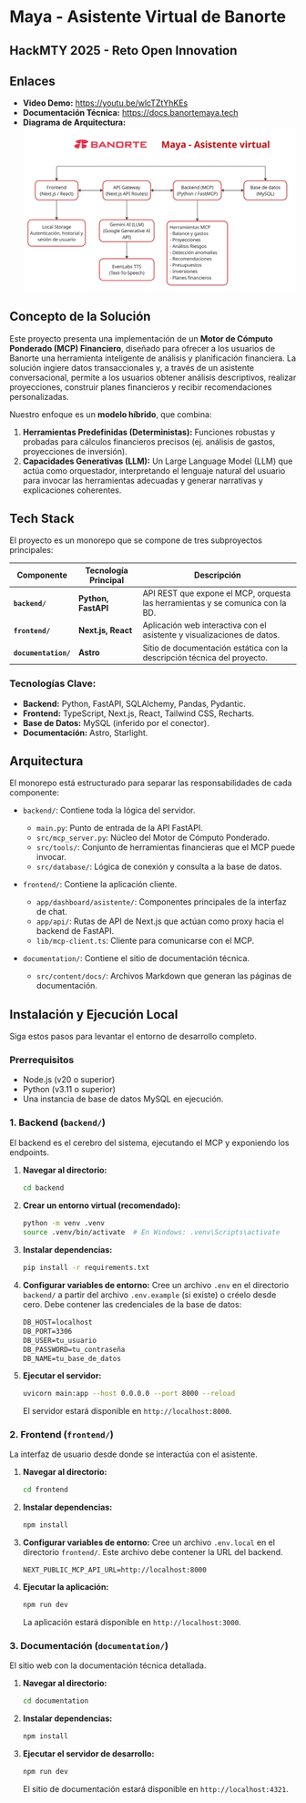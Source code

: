 # Maya - Asistente Virtual de Banorte

## HackMTY 2025 - Reto Open Innovation


## Enlaces

*   **Video Demo:** https://youtu.be/wlcTZtYhKEs
*   **Documentación Técnica:** https://docs.banortemaya.tech
*   **Diagrama de Arquitectura:** ![diagrama](./img/diagrama.jpg)


## Concepto de la Solución

Este proyecto presenta una implementación de un **Motor de Cómputo Ponderado (MCP) Financiero**, diseñado para ofrecer a los usuarios de Banorte una herramienta inteligente de análisis y planificación financiera. La solución ingiere datos transaccionales y, a través de un asistente conversacional, permite a los usuarios obtener análisis descriptivos, realizar proyecciones, construir planes financieros y recibir recomendaciones personalizadas.

Nuestro enfoque es un **modelo híbrido**, que combina:
1.  **Herramientas Predefinidas (Deterministas):** Funciones robustas y probadas para cálculos financieros precisos (ej. análisis de gastos, proyecciones de inversión).
2.  **Capacidades Generativas (LLM):** Un Large Language Model (LLM) que actúa como orquestador, interpretando el lenguaje natural del usuario para invocar las herramientas adecuadas y generar narrativas y explicaciones coherentes.

## Tech Stack

El proyecto es un monorepo que se compone de tres subproyectos principales:

| Componente            | Tecnología Principal | Descripción                                                              |
| --------------------- | -------------------- | ------------------------------------------------------------------------ |
| **`backend/`**        | **Python, FastAPI**  | API REST que expone el MCP, orquesta las herramientas y se comunica con la BD. |
| **`frontend/`**       | **Next.js, React**   | Aplicación web interactiva con el asistente y visualizaciones de datos.  |
| **`documentation/`**  | **Astro**            | Sitio de documentación estática con la descripción técnica del proyecto. |

### Tecnologías Clave:
*   **Backend:** Python, FastAPI, SQLAlchemy, Pandas, Pydantic.
*   **Frontend:** TypeScript, Next.js, React, Tailwind CSS, Recharts.
*   **Base de Datos:** MySQL (inferido por el conector).
*   **Documentación:** Astro, Starlight.

## Arquitectura

El monorepo está estructurado para separar las responsabilidades de cada componente:

*   `backend/`: Contiene toda la lógica del servidor.
    *   `main.py`: Punto de entrada de la API FastAPI.
    *   `src/mcp_server.py`: Núcleo del Motor de Cómputo Ponderado.
    *   `src/tools/`: Conjunto de herramientas financieras que el MCP puede invocar.
    *   `src/database/`: Lógica de conexión y consulta a la base de datos.

*   `frontend/`: Contiene la aplicación cliente.
    *   `app/dashboard/asistente/`: Componentes principales de la interfaz de chat.
    *   `app/api/`: Rutas de API de Next.js que actúan como proxy hacia el backend de FastAPI.
    *   `lib/mcp-client.ts`: Cliente para comunicarse con el MCP.

*   `documentation/`: Contiene el sitio de documentación técnica.
    *   `src/content/docs/`: Archivos Markdown que generan las páginas de documentación.

## Instalación y Ejecución Local

Siga estos pasos para levantar el entorno de desarrollo completo.

### Prerrequisitos

*   Node.js (v20 o superior)
*   Python (v3.11 o superior)
*   Una instancia de base de datos MySQL en ejecución.

### 1. Backend (`backend/`)

El backend es el cerebro del sistema, ejecutando el MCP y exponiendo los endpoints.

1.  **Navegar al directorio:**
    ```bash
    cd backend
    ```

2.  **Crear un entorno virtual (recomendado):**
    ```bash
    python -m venv .venv
    source .venv/bin/activate  # En Windows: .venv\Scripts\activate
    ```

3.  **Instalar dependencias:**
    ```bash
    pip install -r requirements.txt
    ```

4.  **Configurar variables de entorno:**
    Cree un archivo `.env` en el directorio `backend/` a partir del archivo `.env.example` (si existe) o créelo desde cero. Debe contener las credenciales de la base de datos:
    ```env
    DB_HOST=localhost
    DB_PORT=3306
    DB_USER=tu_usuario
    DB_PASSWORD=tu_contraseña
    DB_NAME=tu_base_de_datos
    ```

5.  **Ejecutar el servidor:**
    ```bash
    uvicorn main:app --host 0.0.0.0 --port 8000 --reload
    ```
    El servidor estará disponible en `http://localhost:8000`.

### 2. Frontend (`frontend/`)

La interfaz de usuario desde donde se interactúa con el asistente.

1.  **Navegar al directorio:**
    ```bash
    cd frontend
    ```

2.  **Instalar dependencias:**
    ```bash
    npm install
    ```

3.  **Configurar variables de entorno:**
    Cree un archivo `.env.local` en el directorio `frontend/`. Este archivo debe contener la URL del backend.
    ```env
    NEXT_PUBLIC_MCP_API_URL=http://localhost:8000
    ```

4.  **Ejecutar la aplicación:**
    ```bash
    npm run dev
    ```
    La aplicación estará disponible en `http://localhost:3000`.

### 3. Documentación (`documentation/`)

El sitio web con la documentación técnica detallada.

1.  **Navegar al directorio:**
    ```bash
    cd documentation
    ```

2.  **Instalar dependencias:**
    ```bash
    npm install
    ```

3.  **Ejecutar el servidor de desarrollo:**
    ```bash
    npm run dev
    ```
    El sitio de documentación estará disponible en `http://localhost:4321`.